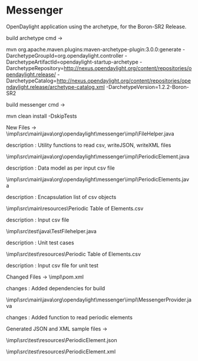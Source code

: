 # Messenger
 OpenDaylight application using the archetype, for the Boron-SR2 Release.

build archetype cmd ->

mvn org.apache.maven.plugins:maven-archetype-plugin:3.0.0:generate -DarchetypeGroupId=org.opendaylight.controller -DarchetypeArtifactId=opendaylight-startup-archetype -DarchetypeRepository=http://nexus.opendaylight.org/content/repositories/opendaylight.release/ -DarchetypeCatalog=http://nexus.opendaylight.org/content/repositories/opendaylight.release/archetype-catalog.xml -DarchetypeVersion=1.2.2-Boron-SR2

build  messenger cmd ->

mvn clean install -DskipTests

New Files ->
\impl\src\main\java\org\opendaylight\messenger\impl\FileHelper.java 

description : Utility functions to read csv, writeJSON, writeXML files

\impl\src\main\java\org\opendaylight\messenger\impl\PeriodicElement.java

description : Data model as per input csv file

\impl\src\main\java\org\opendaylight\messenger\impl\PeriodicElements.java

description : Encapsulation list of csv objects

\impl\src\main\resources\Periodic Table of Elements.csv

description : Input csv file

\impl\src\test\java\TestFilehelper.java

description : Unit test cases

\impl\src\test\resources\Periodic Table of Elements.csv

description : Input csv file for unit test

Changed Files ->
\impl\pom.xml 

changes : Added dependencies for build 

\impl\src\main\java\org\opendaylight\messenger\impl\MessengerProvider.java

changes : Added function to read periodic elements

Generated JSON and XML sample files ->

\impl\src\test\resources\PeriodicElement.json

\impl\src\test\resources\PeriodicElement.xml
